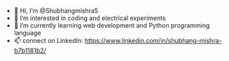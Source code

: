 - 👋 Hi, I’m @Shubhangmishra5
- 👀 I’m interested in coding and electrical experiments
- 🌱 I’m currently learning web development and Python programming language
- 📫 connect on LinkedIn: https://www.linkedin.com/in/shubhang-mishra-b7b1181b2/ 

<!---
Shubhangmishra5/Shubhangmishra5 is a ✨ special ✨ repository because its `README.md` (this file) appears on your GitHub profile.
You can click the Preview link to take a look at your changes.
--->
